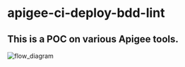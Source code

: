 # apigee-ci-deploy-bdd-lint
## This is a POC on various Apigee tools.
![flow_diagram](https://user-images.githubusercontent.com/28925814/39969448-637ff1a0-56f9-11e8-82ee-89ed2bc99f9c.png)

